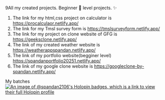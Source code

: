 9All my created projects. Beginner 🔰 level projects. ✨ 
1. The link for my html,css project on calculator is https://procalculaor.netlify.app/
2. The link for my Tmsl survey form is https://tmslsurveyform.netlify.app/
3. The link for my project on clone website of GFG is https://geeksclone.netlify.app/
4. The link of my created weather website is https://weatherappspandan.netlify.app/
5. The link of my portfolio website(begginer level) https://spandanportfolio20251.netlify.app/
6. The link of my google clone website is https://googleclone-by-spandan.netlify.app/

My batches [![An image of @spandan2106's Holopin badges, which is a link to view their full Holopin profile](https://holopin.me/spandan2106)](https://holopin.io/@spandan2106)
